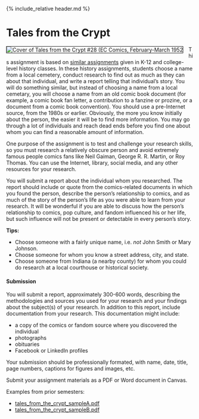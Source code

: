 {% include_relative header.md %}

# Tales from the Crypt

<img style="float:left;margin-right:1em;border:1px solid black;" alt="Cover of Tales from the Crypt #28 (EC Comics, February-March 1952" src="images/gcd_36749.jpg"/>

This assignment is based on [similar assignments](https://thevisionmsms.org/11253/news/msms-students-race-to-begin-tales-from-the-crypt-project/) given in K-12 and college-level history classes. In these history assignments, students choose a name from a local cemetery, conduct research to find out as much as they can about that individual, and write a report telling that individual’s story. You will do something similar, but instead of choosing a name from a local cemetary, you will choose a name from an old comic book document (for example, a comic book fan letter, a contribution to a fanzine or prozine, or a document from a comic book convention). You should use a pre-Internet source, from the 1980s or earlier. Obviously, the more you know initially about the person, the easier it will be to find more information. You may go through a lot of individuals and reach dead ends before you find one about whom you can find a reasonable amount of information. 

One purpose of the assignment is to test and challenge your research skills, so you must research a relatively obscure person and avoid extremely famous people comics fans like Neil Gaiman, George R. R. Martin, or Roy Thomas. You can use the Internet, library, social media, and any other resources for your research.

You will submit a report about the individual whom you researched. The report should include or quote from the comics-related documents in which you found the person, describe the person’s relationship to comics, and as much of the story of the person’s life as you were able to learn from your research. It will be wonderful if you are able to discuss how the person’s relationship to comics, pop culture, and fandom influenced his or her life, but such influence will not be present or detectable in every person’s story.

**Tips:**

- Choose someone with a fairly unique name, i.e. _not_ John Smith or Mary Johnson.
- Choose someone for whom you know a street address, city, and state.
- Choose someone from Indiana (a nearby county) for whom you could do research at a local courthouse or historical society.

#### Submission

You will submit a report, approximately 300-600 words, describing the methodologies and sources you used for your research and your findings about the subject(s) of your research. In addition to this report, include documentation from your research. This documentation might include:

- a copy of the comics or fandom source where you discovered the individual
- photographs
- obituaries
- Facebook or LinkedIn profiles

Your submission should be professionally formated, with name, date, title, page numbers, captions for figures and images, etc. 

Submit your assignment materials as a PDF or Word document in Canvas.

Examples from prior semesters:

- [tales\_from\_the\_crypt\_sampleA.pdf](https://iu.instructure.com/files/185344053/download?download_frd=1)
- [tales\_from\_the\_crypt\_sampleB.pdf](https://iu.instructure.com/files/185344039/download?download_frd=1)
